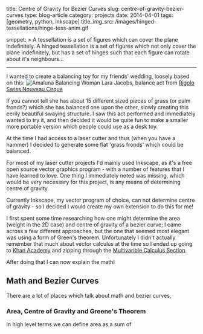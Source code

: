 title: Centre of Gravity for Bezier Curves
slug: centre-of-gravity-bezier-curves
type: blog-article
category: projects
date: 2014-04-01
tags: [geometry, python, inkscape]
title_img_src: /images/hinged-tessellations/hinge-tess-anim.gif

snippet: >
    A tessellation is a set of figures which can cover the plane indefinitely. A hinged tessellation is a set of figures which not only cover the plane indefinitely, but has a set of hinges such that each figure can rotate about it's neighbours...

---

I wanted to create a balancing toy for my friends' wedding, loosely based on this:
![Amaluna Balancing Woman](/images/cog-bezier/lara-jacobs-rigolo_2.jpg)
<span class="caption"> Lara Jacobs, balance act from <a href="http://www.rigolo.ch/balance/artists/larajacobs/?lang=en">  Rigolo Swiss Nouveau Cirque</a></span>

If you cannot tell she has about 15 different sized pieces of grass (or palm fronds?) which she has balanced one upon the other, slowly creating this eerily beautiful swaying structure.  I saw this act performed and immediately wanted to try it, and then decided it would be quite fun to make a smaller more portable version which people could use as a desk toy.

At the time I had access to a laser cutter and thus (when you have a hammer) I decided to generate some flat 'grass fronds' which could be balanced.

For most of my laser cutter projects I'd mainly used Inkscape, as it's a free open source vector graphics program - with a number of features that I have learned to love.  One thing I immediately noted was missing, which would be very necessary for this project, is any means of determining centre of gravity.

Currently Inkscape, my vector program of choice, can not determine centre of gravity - so I decided I would create my own extension to do this for me!

I first spent some time researching how one might determine the area (weight in the 2D case) and centre of gravity of a bezier curve; I came across a few different approaches, but the one that seemed most elegant was using a form of Green's theorem.  Unfortunately I didn't actually remember that much about vector calculus at the time so I ended up going to [Khan Academy](https://www.khanacademy.org) and zipping through the [Multivarible Calculus Section](https://www.khanacademy.org/math/multivariable-calculus).

After doing that I can now explain the math!

## Math and Bezier Curves

There are a lot of places which talk about math and bezier curves, 


### Area, Centre of Gravity and Greene's Theorem
In high level terms we can define area as a sum of 